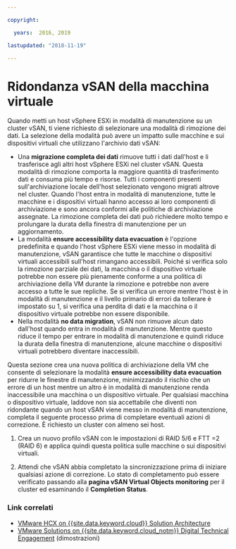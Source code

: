 ```yaml
---

copyright:

  years:  2016, 2019

lastupdated: "2018-11-19"

---
```


# Ridondanza vSAN della macchina virtuale

Quando metti un host vSphere ESXi in modalità di manutenzione su un cluster vSAN, ti viene richiesto di selezionare una modalità di rimozione dei dati. La selezione della modalità può avere un impatto sulle macchine e sui dispositivi virtuali che utilizzano l'archivio dati vSAN:
* Una **migrazione completa dei dati** rimuove tutti i dati dall'host e li trasferisce agli altri host vSphere ESXi nel cluster vSAN. Questa modalità di rimozione comporta la maggiore quantità di trasferimento dati e consuma più tempo e risorse. Tutti i componenti presenti sull'archiviazione locale dell'host selezionato vengono migrati altrove nel cluster. Quando l'host entra in modalità di manutenzione, tutte le macchine e i dispositivi virtuali hanno accesso ai loro componenti di archiviazione e sono ancora conformi alle politiche di archiviazione assegnate. La rimozione completa dei dati può richiedere molto tempo e prolungare la durata della finestra di manutenzione per un aggiornamento.
* La modalità **ensure accessibility data evacuation** è l'opzione predefinita e quando l'host vSphere ESXi viene messo in modalità di manutenzione, vSAN garantisce che tutte le macchine o dispositivi virtuali accessibili sull'host rimangano accessibili. Poiché si verifica solo la rimozione parziale dei dati, la macchina o il dispositivo virtuale potrebbe non essere più pienamente conforme a una politica di archiviazione della VM durante la rimozione e potrebbe non avere accesso a tutte le sue repliche. Se si verifica un errore mentre l'host è in modalità di manutenzione e il livello primario di errori da tollerare è impostato su 1, si verifica una perdita di dati e la macchina o il dispositivo virtuale potrebbe non essere disponibile.
* Nella modalità **no data migration**, vSAN non rimuove alcun dato dall'host quando entra in modalità di manutenzione. Mentre questo riduce il tempo per entrare in modalità di manutenzione e quindi riduce la durata della finestra di manutenzione, alcune macchine o dispositivi virtuali potrebbero diventare inaccessibili.

Questa sezione crea una nuova politica di archiviazione della VM che consente di selezionare la modalità **ensure accessibility data evacuation** per ridurre le finestre di manutenzione, minimizzando il rischio che un errore di un host mentre un altro è in modalità di manutenzione renda inaccessibile una macchina o un dispositivo virtuale. Per qualsiasi macchina o dispositivo virtuale, laddove non sia accettabile che diventi non ridondante quando un host vSAN viene messo in modalità di manutenzione, completa il seguente processo prima di completare eventuali azioni di correzione. È richiesto un cluster con almeno sei host.

1. Crea un nuovo profilo vSAN con le impostazioni di RAID 5/6 e FTT =2 (RAID 6) e applica quindi questa politica sulle macchine o sui dispositivi virtuali.

2. Attendi che vSAN abbia completato la sincronizzazione prima di iniziare qualsiasi azione di correzione. Lo stato di completamento può essere verificato passando alla **pagina vSAN Virtual Objects monitoring** per il cluster ed esaminando il **Completion Status**.

### Link correlati

* [VMware HCX on {{site.data.keyword.cloud}} Solution Architecture](https://www.ibm.com/cloud/garage/files/HCX_Architecture_Design.pdf)
* [VMware Solutions on {{site.data.keyword.cloud_notm}} Digital Technical Engagement](https://ibm-dte.mybluemix.net/ibm-vmware) (dimostrazioni)
